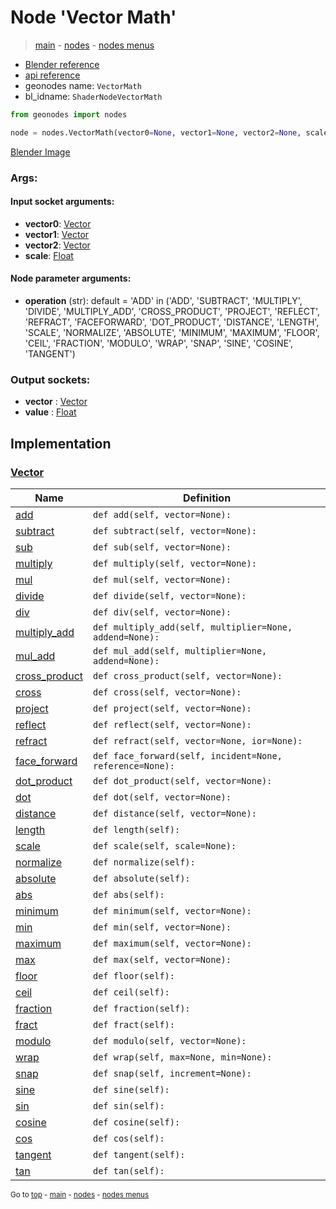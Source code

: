 # Node 'Vector Math'

> [main](../structure.md) - [nodes](nodes.md) - [nodes menus](nodes_menus.md)

- [Blender reference](https://docs.blender.org/manual/en/latest/modeling/geometry_nodes/vector/vector_math.html)
- [api reference](https://docs.blender.org/api/current/bpy.types.ShaderNodeVectorMath.html)
- geonodes name: `VectorMath`
- bl_idname: `ShaderNodeVectorMath`

```python
from geonodes import nodes

node = nodes.VectorMath(vector0=None, vector1=None, vector2=None, scale=None, operation='ADD')
```

[Blender Image](self.node_image_ref)

### Args:

#### Input socket arguments:

- **vector0**: [Vector](Vector.md)
- **vector1**: [Vector](Vector.md)
- **vector2**: [Vector](Vector.md)
- **scale**: [Float](Float.md)

#### Node parameter arguments:

- **operation** (str): default = 'ADD' in ('ADD', 'SUBTRACT', 'MULTIPLY', 'DIVIDE', 'MULTIPLY_ADD', 'CROSS_PRODUCT', 'PROJECT', 'REFLECT', 'REFRACT', 'FACEFORWARD', 'DOT_PRODUCT', 'DISTANCE', 'LENGTH', 'SCALE', 'NORMALIZE', 'ABSOLUTE', 'MINIMUM', 'MAXIMUM', 'FLOOR', 'CEIL', 'FRACTION', 'MODULO', 'WRAP', 'SNAP', 'SINE', 'COSINE', 'TANGENT')

### Output sockets:

- **vector** : [Vector](Vector.md)
- **value** : [Float](Float.md)

## Implementation

### [Vector](Vector.md)

| Name | Definition |
|------|------------|
 | [add](Vector.md#add) | `def add(self, vector=None):` |
 | [subtract](Vector.md#subtract) | `def subtract(self, vector=None):` |
 | [sub](Vector.md#sub) | `def sub(self, vector=None):` |
 | [multiply](Vector.md#multiply) | `def multiply(self, vector=None):` |
 | [mul](Vector.md#mul) | `def mul(self, vector=None):` |
 | [divide](Vector.md#divide) | `def divide(self, vector=None):` |
 | [div](Vector.md#div) | `def div(self, vector=None):` |
 | [multiply_add](Vector.md#multiply_add) | `def multiply_add(self, multiplier=None, addend=None):` |
 | [mul_add](Vector.md#mul_add) | `def mul_add(self, multiplier=None, addend=None):` |
 | [cross_product](Vector.md#cross_product) | `def cross_product(self, vector=None):` |
 | [cross](Vector.md#cross) | `def cross(self, vector=None):` |
 | [project](Vector.md#project) | `def project(self, vector=None):` |
 | [reflect](Vector.md#reflect) | `def reflect(self, vector=None):` |
 | [refract](Vector.md#refract) | `def refract(self, vector=None, ior=None):` |
 | [face_forward](Vector.md#face_forward) | `def face_forward(self, incident=None, reference=None):` |
 | [dot_product](Vector.md#dot_product) | `def dot_product(self, vector=None):` |
 | [dot](Vector.md#dot) | `def dot(self, vector=None):` |
 | [distance](Vector.md#distance) | `def distance(self, vector=None):` |
 | [length](Vector.md#length-property) | `def length(self):` |
 | [scale](Vector.md#scale) | `def scale(self, scale=None):` |
 | [normalize](Vector.md#normalize) | `def normalize(self):` |
 | [absolute](Vector.md#absolute) | `def absolute(self):` |
 | [abs](Vector.md#abs) | `def abs(self):` |
 | [minimum](Vector.md#minimum) | `def minimum(self, vector=None):` |
 | [min](Vector.md#min) | `def min(self, vector=None):` |
 | [maximum](Vector.md#maximum) | `def maximum(self, vector=None):` |
 | [max](Vector.md#max) | `def max(self, vector=None):` |
 | [floor](Vector.md#floor) | `def floor(self):` |
 | [ceil](Vector.md#ceil) | `def ceil(self):` |
 | [fraction](Vector.md#fraction) | `def fraction(self):` |
 | [fract](Vector.md#fract) | `def fract(self):` |
 | [modulo](Vector.md#modulo) | `def modulo(self, vector=None):` |
 | [wrap](Vector.md#wrap) | `def wrap(self, max=None, min=None):` |
 | [snap](Vector.md#snap) | `def snap(self, increment=None):` |
 | [sine](Vector.md#sine) | `def sine(self):` |
 | [sin](Vector.md#sin) | `def sin(self):` |
 | [cosine](Vector.md#cosine) | `def cosine(self):` |
 | [cos](Vector.md#cos) | `def cos(self):` |
 | [tangent](Vector.md#tangent) | `def tangent(self):` |
 | [tan](Vector.md#tan) | `def tan(self):` |

<sub>Go to [top](#node-Vector-Math) - [main](../structure.md) - [nodes](nodes.md) - [nodes menus](nodes_menus.md)</sub>

